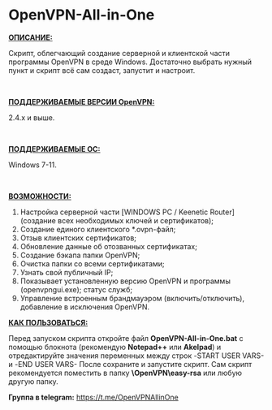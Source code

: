 # OpenVPN-All-in-One

**<ins>ОПИСАНИЕ:**</ins><br>
<p>Скрипт, облегчающий создание серверной и клиентской части программы OpenVPN в среде Windows. Достаточно выбрать нужный пункт и скрипт всё сам создаст, запустит и настроит.</p><br>

**<ins>ПОДДЕРЖИВАЕМЫЕ ВЕРСИИ OpenVPN:**</ins><br>
<p>2.4.x и выше.</p><br>

**<ins>ПОДДЕРЖИВАЕМЫЕ ОС:**</ins><br>
<p>Windows 7-11.</p><br>

**<ins>ВОЗМОЖНОСТИ:**</ins><br>
1. Настройка серверной части [WINDOWS PC / Keenetic Router] (создание всех необходимых ключей и сертификатов);
2. Создание единого клиентского *.ovpn-файл;
3. Отзыв клиентских сертификатов;
4. Обновление данные об отозванных сертификатах;
5. Создание бэкапа папки OpenVPN;
6. Очистка папки со всеми сертификатами;
7. Узнать свой публичный IP;
8. Показывает установленную версию OpenVPN и программы (openvpngui.exe); статус служб;
9. Управление встроенным брандмауэром (включить/отключить), добавление в исключения OpenVPN.

**<ins>КАК ПОЛЬЗОВАТЬСЯ:**</ins><br>

Перед запуском скрипта откройте файл **OpenVPN-All-in-One.bat** с помощью блокнота (рекомендую **Notepad++** или **Akelpad**) и отредактируйте значения переменных между строк -START USER VARS- и -END USER VARS-
После сохраните и запустите скрипт. Сам скрипт рекомендуется поместить в папку **\OpenVPN\easy-rsa** или любую другую папку.

**Группа в telegram:** https://t.me/OpenVPNAllinOne
